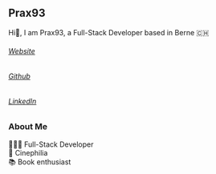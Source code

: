 
## Prax93
Hi👋, I am Prax93, a Full-Stack Developer based in Berne 🇨🇭

###### [Website](https://prax93.github.io)
###### [Github](https://github.com/prax93)
###### [LinkedIn](https://www.linkedin.com/in/prashanth-sritharan-03011993)

### About Me
👩🏻‍💻  Full-Stack Developer<br>
🍿  Cinephilia<br>
📚  Book enthusiast<br>
